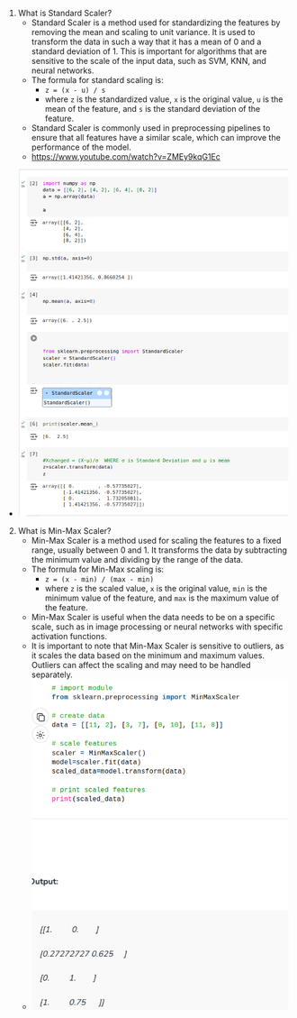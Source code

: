1) What is Standard Scaler?
    - Standard Scaler is a method used for standardizing the features by removing the mean and scaling to unit variance. It is used to transform the data in such a way that it has a mean of 0 and a standard deviation of 1. This is important for algorithms that are sensitive to the scale of the input data, such as SVM, KNN, and neural networks.
    - The formula for standard scaling is:
        - `z = (x - u) / s`
        - where `z` is the standardized value, `x` is the original value, `u` is the mean of the feature, and `s` is the standard deviation of the feature.
    - Standard Scaler is commonly used in preprocessing pipelines to ensure that all features have a similar scale, which can improve the performance of the model.
    - https://www.youtube.com/watch?v=ZMEy9kqG1Ec
- ![alt text](image.png)

2) What is Min-Max Scaler?
    - Min-Max Scaler is a method used for scaling the features to a fixed range, usually between 0 and 1. It transforms the data by subtracting the minimum value and dividing by the range of the data.
    - The formula for Min-Max scaling is:
        - `z = (x - min) / (max - min)`
        - where `z` is the scaled value, `x` is the original value, `min` is the minimum value of the feature, and `max` is the maximum value of the feature.
    - Min-Max Scaler is useful when the data needs to be on a specific scale, such as in image processing or neural networks with specific activation functions.
    - It is important to note that Min-Max Scaler is sensitive to outliers, as it scales the data based on the minimum and maximum values. Outliers can affect the scaling and may need to be handled separately.
    - ![alt text](image-1.png)

